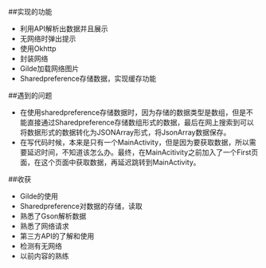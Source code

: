 ##实现的功能
* 利用API解析出数据并且展示
* 无网络时弹出提示
* 使用Okhttp
* 封装网络
* Gilde加载网络图片
* Sharedpreference存储数据，实现缓存功能
 
##遇到的问题
* 在使用sharedpreference存储数据时，因为存储的数据类型是数组，但是不能直接通过Sharedpreference存储数组形式的数据，最后在网上搜索到可以将数据形式的数据转化为JSONArray形式，将JsonArray数据保存。
* 在写代码时候，本来是只有一个MainActivity，但是因为要获取数据，所以需要延迟时间，不知道该怎么办。最终，在MainAcitivity之前加入了一个First页面，在这个页面中获取数据，再延迟跳转到MainActivity。
 
##收获
* Gilde的使用
* Sharedpreference对数据的存储，读取
* 熟悉了Gson解析数据
* 熟悉了网络请求
* 第三方API的了解和使用
* 检测有无网络
* 以前内容的熟练